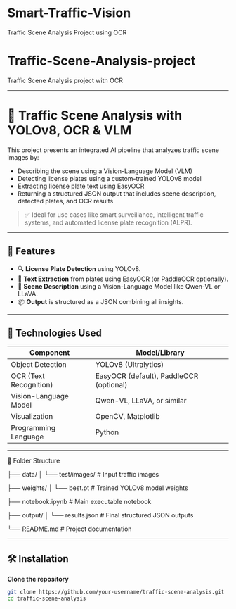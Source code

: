 # Smart-Traffic-Vision
Traffic Scene Analysis Project using OCR

# Traffic-Scene-Analysis-project
Traffic Scene Analysis project with OCR

---

# 🚦 Traffic Scene Analysis with YOLOv8, OCR & VLM

This project presents an integrated AI pipeline that analyzes traffic scene images by:
- Describing the scene using a Vision-Language Model (VLM)
- Detecting license plates using a custom-trained YOLOv8 model
- Extracting license plate text using EasyOCR
- Returning a structured JSON output that includes scene description, detected plates, and OCR results

> ✅ Ideal for use cases like smart surveillance, intelligent traffic systems, and automated license plate recognition (ALPR).

---

## 📌 Features

- 🔍 **License Plate Detection** using YOLOv8.
- 🧾 **Text Extraction** from plates using EasyOCR (or PaddleOCR optionally).
- 🧠 **Scene Description** using a Vision-Language Model like Qwen-VL or LLaVA.
- 📦 **Output** is structured as a JSON combining all insights.

---

## 🧠 Technologies Used

| Component              | Model/Library       |
|------------------------|---------------------|
| Object Detection       | YOLOv8 (Ultralytics)|
| OCR (Text Recognition) | EasyOCR (default), PaddleOCR (optional) |
| Vision-Language Model  | Qwen-VL, LLaVA, or similar |
| Visualization          | OpenCV, Matplotlib  |
| Programming Language   | Python              |

---

📁 Folder Structure

├── data/
│   └── test/images/              # Input traffic images

├── weights/
│   └── best.pt                   # Trained YOLOv8 model weights

├── notebook.ipynb                # Main executable notebook

├── output/
│   └── results.json              # Final structured JSON outputs

└── README.md                     # Project documentation


---

## 🛠️ Installation

**Clone the repository**

```bash
git clone https://github.com/your-username/traffic-scene-analysis.git
cd traffic-scene-analysis


